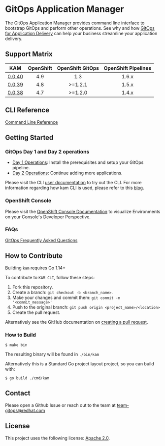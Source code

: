 # GitOps Application Manager

The GitOps Application Manager provides command line interface to bootstrap GitOps and perform other operations. See why and how [GitOps for Application Delivery](./docs/README.md) can help your business streamline your application delivery.

## Support Matrix

|                                  KAM                                   | OpenShift | OpenShift GitOps | OpenShift Pipelines |
| :--------------------------------------------------------------------: | :-------: | :--------------: | :-----------------: |
| [0.0.40](https://github.com/redhat-developer/kam/releases/tag/v0.0.40) |    4.9    |       1.3        |        1.6.x        |
| [0.0.39](https://github.com/redhat-developer/kam/releases/tag/v0.0.39) |    4.8    |      >=1.2.1     |        1.5.x        |
| [0.0.38](https://github.com/redhat-developer/kam/releases/tag/v0.0.38) |    4.7    |      >=1.2.0     |        1.4.x        |

## CLI Reference

[Command Line Reference](./docs/commands/README.md)

## Getting Started

### GitOps Day 1 and Day 2 operations

- [Day 1 Operations](docs/journey/day1): Install the prerequisites and setup your GitOps pipeline.
- [Day 2 Operations](docs/journey/day2): Continue adding more applications.

Please visit the CLI [user documentation](./docs/README.md) to try out the CLI. For more information regarding how kam CLI is used, please refer to this [blog](https://developers.redhat.com/articles/2021/07/21/bootstrap-gitops-red-hat-openshift-pipelines-and-kam-cli).

### OpenShift Console

Please visit the [OpenShift Console Documentation](./docs/devconsole) to visualize Environments on your Console's Developer Perspective.

### FAQs

[GitOps Frequently Asked Questions](./docs/FAQ/GitopsFAQ.md)

## How to Contribute

Building `kam` requires Go 1.14+

To contribute to `KAM CLI`, follow these steps:

1. Fork this repository.
2. Create a branch: `git checkout -b <branch_name>`.
3. Make your changes and commit them: `git commit -m '<commit_message>'`
4. Push to the original branch: `git push origin <project_name>/<location>`
5. Create the pull request.

Alternatively see the GitHub documentation on [creating a pull request](https://help.github.com/en/github/collaborating-with-issues-and-pull-requests/creating-a-pull-request).

### How to Build

```shell
$ make bin
```

The resulting binary will be found in `./bin/kam`

Alternatively this is a Standard Go project layout project, so you can build with:

```shell
$ go build ./cmd/kam
```

## Contact

Please open a Github Issue or reach out to the team at [team-gitops@redhat.com](mailto:team-gitops@redhat.com)

## License

This project uses the following license: [Apache 2.0](./LICENSE).

